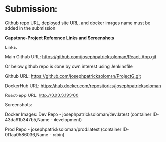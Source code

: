 # Submission:
Github repo URL, deployed site URL, and docker images name must be added in the submission

****Capstone-Project Reference Links and Screenshots****

Links:

Main Github URL:  https://github.com/josephpatricksoloman/React-App.git

Or below github repo is done by own interest using Jenkinsfile

Github URL:  https://github.com/josephpatricksoloman/ProjectG.git


DockerHub URL: https://hub.docker.com/repositories/josephpatricksoloman

React-app URL: http://3.93.3.193:80


Screenshots: 

Docker Images:
Dev Repo - josephpatricksoloman/dev:latest (container ID-43da91b347b5,Name - development)

Prod Repo - josephpatricksoloman/prod:latest (container ID- 0f1aa0586036,Name - robin)
